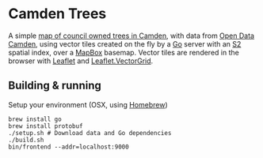 # Camden Trees

A simple [map of council owned trees in Camden](http://trees.andreweland.org), with data from [Open Data Camden](https://opendata.camden.gov.uk/Environment/Trees-In-Camden/csqp-kdss), using
vector tiles created on the fly by a [Go](http://www.golang.org/) server with an [S2](https://docs.google.com/presentation/d/1Hl4KapfAENAOf4gv-pSngKwvS_jwNVHRPZTTDzXXn6Q/view#slide=id.i0)
spatial index, over a [MapBox](http://www.mapbox.com) basemap. Vector tiles are
rendered in the browser with [Leaflet](http://leafletjs.com/) and [Leaflet.VectorGrid](https://github.com/Leaflet/Leaflet.VectorGrid).

## Building & running

Setup your environment (OSX, using [Homebrew](https://brew.sh/))

    brew install go
    brew install protobuf    
    ./setup.sh # Download data and Go dependencies
    ./build.sh
    bin/frontend --addr=localhost:9000
